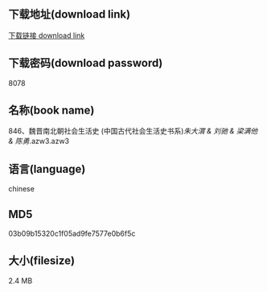 ## 下载地址(download link)
[下载链接 download link](https://voluble-croquembouche-d321dc.netlify.app/?s=846%E3%80%81%E9%AD%8F%E6%99%8B%E5%8D%97%E5%8C%97%E6%9C%9D%E7%A4%BE%E4%BC%9A%E7%94%9F%E6%B4%BB%E5%8F%B2+%28%E4%B8%AD%E5%9B%BD%E5%8F%A4%E4%BB%A3%E7%A4%BE%E4%BC%9A%E7%94%9F%E6%B4%BB%E5%8F%B2%E4%B9%A6%E7%B3%BB%29_%E6%9C%B1%E5%A4%A7%E6%B8%AD+%26+%E5%88%98%E9%A9%B0+%26+%E6%A2%81%E6%BB%A1%E4%BB%96+%26+%E9%99%88%E5%8B%87_.azw3)

## 下载密码(download password)
8078

## 名称(book name)
846、魏晋南北朝社会生活史 (中国古代社会生活史书系)_朱大渭 & 刘驰 & 梁满他 & 陈勇_.azw3.azw3

## 语言(language)
chinese

## MD5
03b09b15320c1f05ad9fe7577e0b6f5c

## 大小(filesize)
2.4 MB
